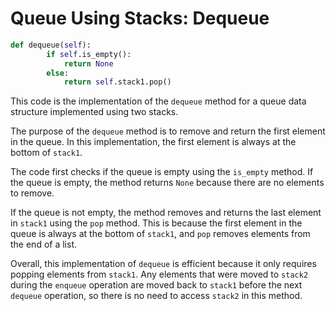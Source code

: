 # Queue Using Stacks: Dequeue 
```python
def dequeue(self):
        if self.is_empty():
            return None
        else:
            return self.stack1.pop()
```
This code is the implementation of the `dequeue` method for a queue data structure implemented using two stacks.

The purpose of the `dequeue` method is to remove and return the first element in the queue. In this implementation, the first element is always at the bottom of `stack1`.

The code first checks if the queue is empty using the `is_empty` method. If the queue is empty, the method returns `None` because there are no elements to remove.

If the queue is not empty, the method removes and returns the last element in `stack1` using the `pop` method. This is because the first element in the queue is always at the bottom of `stack1`, and `pop` removes elements from the end of a list.

Overall, this implementation of `dequeue` is efficient because it only requires popping elements from `stack1`. Any elements that were moved to `stack2` during the `enqueue` operation are moved back to `stack1` before the next `dequeue` operation, so there is no need to access `stack2` in this method.

